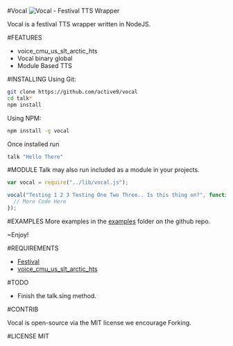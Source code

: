 #Vocal
![Vocal - Festival TTS Wrapper](https://raw.githubusercontent.com/active9/vocal/master/vocal.png)

Vocal is a festival TTS wrapper written in NodeJS.

#FEATURES
 - voice_cmu_us_slt_arctic_hts
 - Vocal binary global
 - Module Based TTS

#INSTALLING
Using Git:
```bash
git clone https://github.com/active9/vocal
cd talk*
npm install
```

Using NPM:
```bash
npm install -g vocal
```
Once installed run

```bash
talk "Hello There"
```

#MODULE
Talk may also run included as a module in your projects.
```js
var vocal = require("../lib/vocal.js");

vocal("Testing 1 2 3 Testing One Two Three.. Is this thing on?", function() {
  // More Code Here
});
```

#EXAMPLES
More examples in the [examples](https://github.com/active9/vocal/tree/master/examples) folder on the github repo.

~Enjoy!

#REQUIREMENTS
- [Festival](http://www.cstr.ed.ac.uk/projects/festival/)
- [voice_cmu_us_slt_arctic_hts](http://homepages.inf.ed.ac.uk/jyamagis/misc/Practice_of_Festival_speech_synthesizer.html)


#TODO
- Finish the talk.sing method.

#CONTRIB

Vocal is open-source via the MIT license we encourage Forking.

#LICENSE
MIT

